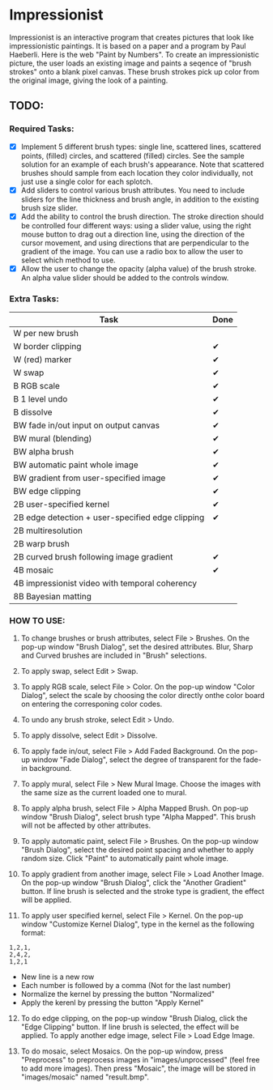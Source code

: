 # Impressionist

Impressionist is an interactive program that creates pictures that look like impressionistic paintings. It is based on a paper and a program by Paul Haeberli. Here is the web "Paint by Numbers".
To create an impressionistic picture, the user loads an existing image and paints a seqence of "brush strokes" onto a blank pixel canvas. These brush strokes pick up color from the original image, giving the look of a painting.

## TODO:

### Required Tasks:

- [x] Implement 5 different brush types: single line, scattered lines, scattered points, (filled) circles, and scattered (filled) circles. See the sample solution for an example of each brush's appearance. Note that scattered brushes should sample from each location they color individually, not just use a single color for each splotch.
- [x] Add sliders to control various brush attributes. You need to include sliders for the line thickness and brush angle, in addition to the existing brush size slider.
- [x] Add the ability to control the brush direction. The stroke direction should be controlled four different ways: using a slider value, using the right mouse button to drag out a direction line, using the direction of the cursor movement, and using directions that are perpendicular to the gradient of the image. You can use a radio box to allow the user to select which method to use.
- [x] Allow the user to change the opacity (alpha value) of the brush stroke. An alpha value slider should be added to the controls window.

### Extra Tasks:

| Task      | Done |
| -| -- |
| W per new brush |
| W border clipping | ✔ |
| W (red) marker | 	✔ |
| W swap | 	✔ |
| B RGB scale | ✔ |
| B 1 level undo | 	✔ |
| B dissolve | ✔ |
| BW fade in/out input on output canvas | ✔ |
| BW mural (blending) | ✔ |
| BW alpha brush | ✔ |
| BW automatic paint whole image | ✔ |
| BW gradient from user-specified image | ✔ |
| BW edge clipping | ✔ |
| 2B user-specified kernel | ✔ |
| 2B edge detection + user-specified edge clipping | ✔ |
| 2B multiresolution |
| 2B warp brush |
| 2B curved brush following image gradient | ✔ |
| 4B mosaic | ✔ |
| 4B impressionist video with temporal coherency |
| 8B Bayesian matting |

### HOW TO USE:
1. To change brushes or brush attributes, select File > Brushes. On the pop-up window "Brush Dialog", set the desired attributes. Blur, Sharp and Curved brushes are included in "Brush" selections.

2. To apply swap, select Edit > Swap.

3. To apply RGB scale, select File > Color. On the pop-up window "Color Dialog", select the scale by choosing the color directly onthe color board on entering the corresponing color codes.

4. To undo any brush stroke, select Edit > Undo.

5. To apply dissolve, select Edit > Dissolve.

6. To apply fade in/out, select File > Add Faded Background. On the pop-up window "Fade Dialog", select the degree of transparent for the fade-in background.

7. To apply mural, select File > New Mural Image. Choose the images with the same size as the current loaded one to mural.
   
8. To apply alpha brush, select File > Alpha Mapped Brush. On pop-up window "Brush Dialog", select brush type "Alpha Mapped". This brush will not be affected by other attributes.

9.  To apply automatic paint, select File > Brushes. On the pop-up window "Brush Dialog", select the desired point spacing and whether to apply random size. Click "Paint" to automatically paint whole image.

10. To apply gradient from another image, select File > Load Another Image. On the pop-up window "Brush Dialog", click the "Another Gradient" button. If line brush is selected and the stroke type is gradient, the effect will be applied.

11. To apply user specified kernel, select File > Kernel. On the pop-up window "Customize Kernel Dialog", type in the kernel as the following format:

~~~
1,2,1,
2,4,2,
1,2,1
~~~

- New line is a new row
- Each number is followed by a comma (Not for the last number)
- Normalize the kernel by pressing the button "Normalized"
- Apply the kerenl by pressing the button "Apply Kernel"

12.  To do edge clipping, on the pop-up window "Brush Dialog, click the "Edge Clipping" button. If line brush is selected, the effect will be applied.
To apply another edge image, select File > Load Edge Image.

13.   To do mosaic, select Mosaics. On the pop-up window, press "Preprocess" to preprocess images in "images/unprocessed" (feel free to add more images). Then press "Mosaic", the image will be stored in "images/mosaic" named "result.bmp".